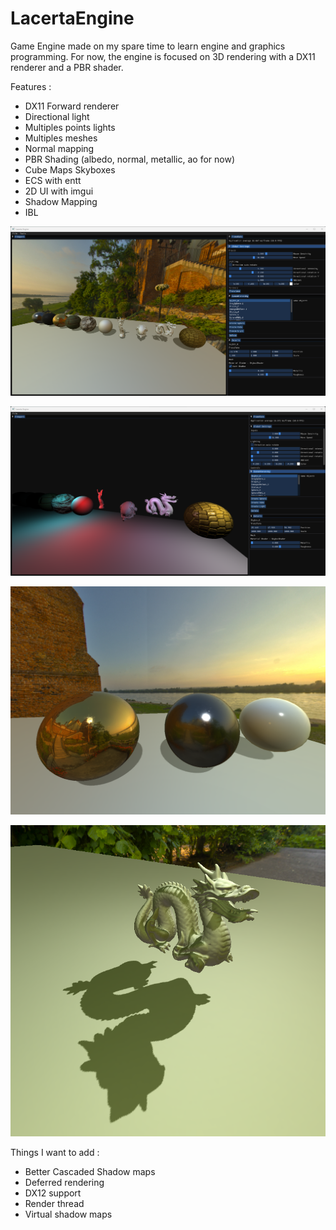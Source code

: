 # LacertaEngine

Game Engine made on my spare time to learn engine and graphics programming.
For now, the engine is focused on 3D rendering with a DX11 renderer and a PBR shader.

Features :
* DX11 Forward renderer
* Directional light
* Multiples points lights
* Multiples meshes
* Normal mapping
* PBR Shading (albedo, normal, metallic, ao for now)
* Cube Maps Skyboxes
* ECS with entt
* 2D UI with imgui
* Shadow Mapping
* IBL

![alt text](https://github.com/syyyylen/LacertaEngine/blob/main/LacertaEngineEditor/Assets/Screenshots/scene.png?raw=true)

![alt text](https://github.com/syyyylen/LacertaEngine/blob/main/LacertaEngineEditor/Assets/Screenshots/lights.png?raw=true)

![alt text](https://github.com/syyyylen/LacertaEngine/blob/main/LacertaEngineEditor/Assets/Screenshots/pbr.png?raw=true)

![alt text](https://github.com/syyyylen/LacertaEngine/blob/main/LacertaEngineEditor/Assets/Screenshots/shadows.png?raw=true)

Things I want to add :
* Better Cascaded Shadow maps
* Deferred rendering
* DX12 support
* Render thread
* Virtual shadow maps
